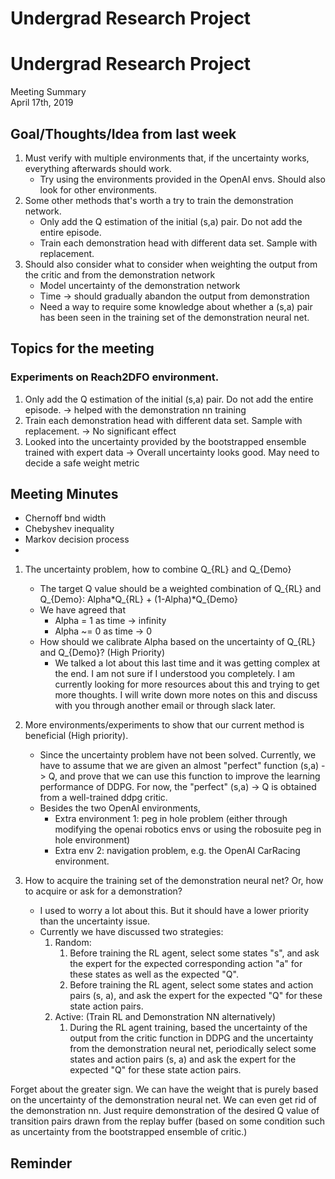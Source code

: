# Undergrad Research Project
# Undergrad Research Project
Meeting Summary<br>
April 17th, 2019

## Goal/Thoughts/Idea from last week
1. Must verify with multiple environments that, if the uncertainty works, everything afterwards should work.
    - Try using the environments provided in the OpenAI envs. Should also look for other environments.
2. Some other methods that's worth a try to train the demonstration network.
    - Only add the Q estimation of the initial (s,a) pair. Do not add the entire episode.
    - Train each demonstration head with different data set. Sample with replacement.
3. Should also consider what to consider when weighting the output from the critic and from the demonstration network
    - Model uncertainty of the demonstration network
    - Time -> should gradually abandon the output from demonstration
    - Need a way to require some knowledge about whether a (s,a) pair has been seen in the training set of the demonstration neural net.

## Topics for the meeting
### Experiments on Reach2DFO environment.
1. Only add the Q estimation of the initial (s,a) pair. Do not add the entire episode. -> helped with the demonstration nn training
2. Train each demonstration head with different data set. Sample with replacement. -> No significant effect
3. Looked into the uncertainty provided by the bootstrapped ensemble trained with expert data -> Overall uncertainty looks good. May need to decide a safe weight metric


## Meeting Minutes
- Chernoff bnd width
- Chebyshev inequality
- Markov decision process
-

1. The uncertainty problem, how to combine Q_{RL} and Q_{Demo}
    - The target Q value should be a weighted combination of Q_{RL} and Q_{Demo}: Alpha*Q_{RL} + (1-Alpha)*Q_{Demo}
    - We have agreed that
        - Alpha = 1 as time -> infinity
        - Alpha ~= 0 as time -> 0
    - How should we calibrate Alpha based on the uncertainty of Q_{RL} and Q_{Demo}? (High Priority)
        - We talked a lot about this last time and it was getting complex at the end. I am not sure if I understood you completely. I am currently looking for more resources about this and trying to get more thoughts. I will write down more notes on this and discuss with you through another email or through slack later.

2. More environments/experiments to show that our current method is beneficial (High priority).
    - Since the uncertainty problem have not been solved. Currently, we have to assume that we are given an almost "perfect" function (s,a) -> Q, and prove that we can use this function to improve the learning performance of DDPG. For now, the "perfect" (s,a) -> Q is obtained from a well-trained ddpg critic.
    - Besides the two OpenAI environments,
        - Extra environment 1: peg in hole problem (either through modifying the openai robotics envs or using the robosuite peg in hole environment)
        - Extra env 2: navigation problem, e.g. the  OpenAI CarRacing environment.

3. How to acquire the training set of the demonstration neural net? Or, how to acquire or ask for a demonstration?
    - I used to worry a lot about this. But it should have a lower priority than the uncertainty issue.
    - Currently we have discussed two strategies:
        1. Random:
           1. Before training the RL agent, select some states "s", and ask the expert for the expected corresponding action "a" for these states as well as the expected "Q".
           2. Before training the RL agent, select some states and action pairs (s, a), and ask the expert for the expected "Q" for these state action pairs.
        2. Active: (Train RL and Demonstration NN alternatively)
           1. During the RL agent training, based the uncertainty of the output from the critic function in DDPG and the uncertainty from the demonstration neural net, periodically select some states and action pairs (s, a) and ask the expert for the expected "Q" for these state action pairs.

Forget about the greater sign.
We can have the weight that is purely based on the uncertainty of the demonstration neural net.
We can even get rid of the demonstration nn. Just require demonstration of the desired Q value of transition pairs drawn from the replay buffer (based on some condition such as uncertainty from the bootstrapped ensemble of critic.)

## Reminder